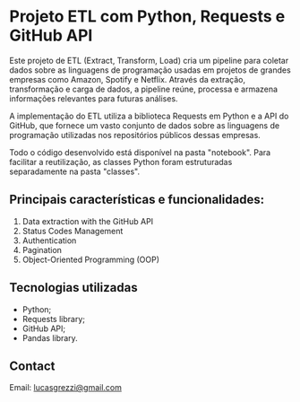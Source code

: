 # Projeto ETL com Python, Requests e GitHub API

Este projeto de ETL (Extract, Transform, Load) cria um pipeline para coletar dados sobre as linguagens de programação usadas em projetos de grandes empresas como Amazon, Spotify e Netflix. Através da extração, transformação e carga de dados, a pipeline reúne, processa e armazena informações relevantes para futuras análises.

A implementação do ETL utiliza a biblioteca Requests em Python e a API do GitHub, que fornece um vasto conjunto de dados sobre as linguagens de programação utilizadas nos repositórios públicos dessas empresas.

Todo o código desenvolvido está disponível na pasta "notebook". Para facilitar a reutilização, as classes Python foram estruturadas separadamente na pasta "classes".

## Principais características e funcionalidades:

1. Data extraction with the GitHub API
2. Status Codes Management
3. Authentication
4. Pagination
5. Object-Oriented Programming (OOP)

## Tecnologias utilizadas

* Python;
* Requests library;
* GitHub API;
* Pandas library.

## Contact

Email: lucasgrezzi@gmail.com
